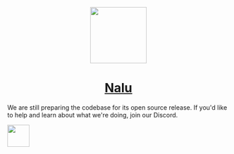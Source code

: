 <p align="center">
  <a href="https://nalu.org">
    <img src="https://user-images.githubusercontent.com/11910421/145777810-06fc1593-7801-4937-8c83-b304c05d785a.png" height="128">
    <h1 align="center">Nalu</h1>
  </a>
  <p>We are still preparing the codebase for its open source release. If you'd like to help and learn about what we're doing, join our Discord.</p>
  <a target="_blank" href="https://discord.gg/nalu">
      <img src="https://user-images.githubusercontent.com/11910421/145778752-d294ea02-1668-44c1-b075-db558d03a0c7.png" height="50">
  </a>
</p>
